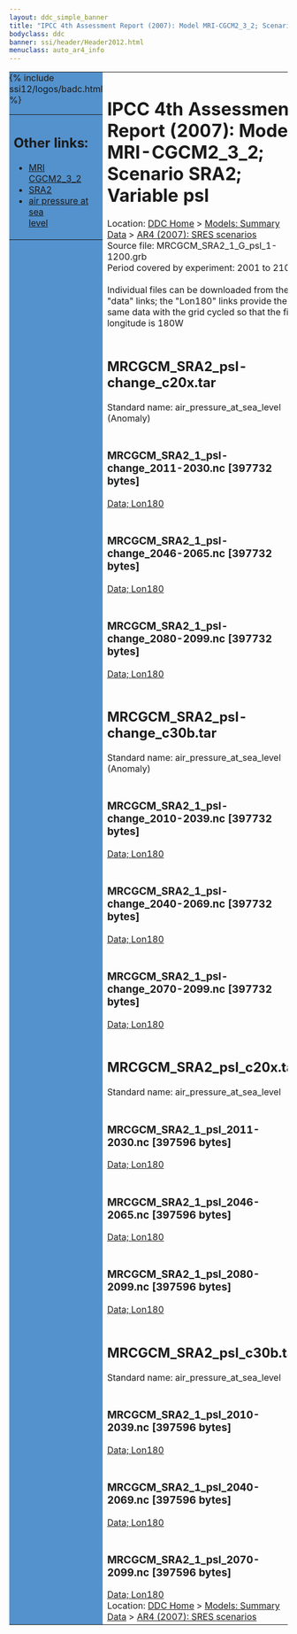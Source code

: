 ```yaml
---
layout: ddc_simple_banner
title: "IPCC 4th Assessment Report (2007): Model MRI-CGCM2_3_2; Scenario SRA2; Variable psl"
bodyclass: ddc
banner: ssi/header/Header2012.html
menuclass: auto_ar4_info
---
```



<table width="100%" border="0" cellspacing="0" cellpadding="0" style="border-collapse: collapse;">
<tr style="margin:0;padding:0;border:0;">
<td style="margin:0;padding:0;border:0;height:1pt;width:150pt;background:#5492CD;" valign="top" >

<div id="lh-col2" class="auto_ar4_info">
<table class="menumain" bgcolor="#5492CD" cellspacing="0" width="100%" border="0">
<tr><td>
<h2> Other links:</h2>
<ul>
<li><a href="/auto/ar4/model-MRI-CGCM2_3_2.html">MRI<br/>CGCM2_3_2</a></li>
<li><a href="/auto/ar4/scenario-SRA2.html">SRA2</a></li>
<li><a href="/auto/ar4/var-air_pressure_at_sea_level.html">air pressure at sea<br/> level</a></li>
</ul>
</td></tr>
{% include ssi12/logos/badc.html %}
</table>
</div>
</td>
<td><h1>IPCC 4th Assessment Report (2007): Model MRI-CGCM2_3_2; Scenario SRA2; Variable psl</h1>

<!-- Breadcrumb1 -->
<div id="breadcrumb1" align="left">
Location: <a href="/index.html">DDC Home</a> > <a href="/sim/gcm_clim/">Models: Summary Data</a>
> <a href="/sim/gcm_clim/SRES_AR4/index.html">AR4 (2007): SRES scenarios</a>
</div>
<!-- End of Breadcrumb1 -->Source file: MRCGCM_SRA2_1_G_psl_1-1200.grb
<br/>
Period covered by experiment: 2001 to 2100<br/>
<br/>Individual files can be downloaded from the "data" links; the "Lon180" links provide the same data
         with the grid cycled so that the first longitude is 180W<br/>
<br/><h2>MRCGCM_SRA2_psl-change_c20x.tar</h2>
Standard name: air_pressure_at_sea_level (Anomaly)<br>
<br/><h3>MRCGCM_SRA2_1_psl-change_2011-2030.nc [397732 bytes]</h3>
<a href="http://apps.ipcc-data.org/cgi-bin/downl/ar4_nc/psl/MRCGCM_SRA2_1_psl-change_2011-2030.nc">Data; </a><a href="http://apps.ipcc-data.org/cgi-bin/downl/ar4_nc/psl/MRCGCM_SRA2_1_psl-change_2011-2030.cyto180.nc"> Lon180</a><br/>
<br/><h3>MRCGCM_SRA2_1_psl-change_2046-2065.nc [397732 bytes]</h3>
<a href="http://apps.ipcc-data.org/cgi-bin/downl/ar4_nc/psl/MRCGCM_SRA2_1_psl-change_2046-2065.nc">Data; </a><a href="http://apps.ipcc-data.org/cgi-bin/downl/ar4_nc/psl/MRCGCM_SRA2_1_psl-change_2046-2065.cyto180.nc"> Lon180</a><br/>
<br/><h3>MRCGCM_SRA2_1_psl-change_2080-2099.nc [397732 bytes]</h3>
<a href="http://apps.ipcc-data.org/cgi-bin/downl/ar4_nc/psl/MRCGCM_SRA2_1_psl-change_2080-2099.nc">Data; </a><a href="http://apps.ipcc-data.org/cgi-bin/downl/ar4_nc/psl/MRCGCM_SRA2_1_psl-change_2080-2099.cyto180.nc"> Lon180</a><br/>
<br/><h2>MRCGCM_SRA2_psl-change_c30b.tar</h2>
Standard name: air_pressure_at_sea_level (Anomaly)<br>
<br/><h3>MRCGCM_SRA2_1_psl-change_2010-2039.nc [397732 bytes]</h3>
<a href="http://apps.ipcc-data.org/cgi-bin/downl/ar4_nc/psl/MRCGCM_SRA2_1_psl-change_2010-2039.nc">Data; </a><a href="http://apps.ipcc-data.org/cgi-bin/downl/ar4_nc/psl/MRCGCM_SRA2_1_psl-change_2010-2039.cyto180.nc"> Lon180</a><br/>
<br/><h3>MRCGCM_SRA2_1_psl-change_2040-2069.nc [397732 bytes]</h3>
<a href="http://apps.ipcc-data.org/cgi-bin/downl/ar4_nc/psl/MRCGCM_SRA2_1_psl-change_2040-2069.nc">Data; </a><a href="http://apps.ipcc-data.org/cgi-bin/downl/ar4_nc/psl/MRCGCM_SRA2_1_psl-change_2040-2069.cyto180.nc"> Lon180</a><br/>
<br/><h3>MRCGCM_SRA2_1_psl-change_2070-2099.nc [397732 bytes]</h3>
<a href="http://apps.ipcc-data.org/cgi-bin/downl/ar4_nc/psl/MRCGCM_SRA2_1_psl-change_2070-2099.nc">Data; </a><a href="http://apps.ipcc-data.org/cgi-bin/downl/ar4_nc/psl/MRCGCM_SRA2_1_psl-change_2070-2099.cyto180.nc"> Lon180</a><br/>
<br/><h2>MRCGCM_SRA2_psl_c20x.tar</h2>
Standard name: air_pressure_at_sea_level<br>
<br/><h3>MRCGCM_SRA2_1_psl_2011-2030.nc [397596 bytes]</h3>
<a href="http://apps.ipcc-data.org/cgi-bin/downl/ar4_nc/psl/MRCGCM_SRA2_1_psl_2011-2030.nc">Data; </a><a href="http://apps.ipcc-data.org/cgi-bin/downl/ar4_nc/psl/MRCGCM_SRA2_1_psl_2011-2030.cyto180.nc"> Lon180</a><br/>
<br/><h3>MRCGCM_SRA2_1_psl_2046-2065.nc [397596 bytes]</h3>
<a href="http://apps.ipcc-data.org/cgi-bin/downl/ar4_nc/psl/MRCGCM_SRA2_1_psl_2046-2065.nc">Data; </a><a href="http://apps.ipcc-data.org/cgi-bin/downl/ar4_nc/psl/MRCGCM_SRA2_1_psl_2046-2065.cyto180.nc"> Lon180</a><br/>
<br/><h3>MRCGCM_SRA2_1_psl_2080-2099.nc [397596 bytes]</h3>
<a href="http://apps.ipcc-data.org/cgi-bin/downl/ar4_nc/psl/MRCGCM_SRA2_1_psl_2080-2099.nc">Data; </a><a href="http://apps.ipcc-data.org/cgi-bin/downl/ar4_nc/psl/MRCGCM_SRA2_1_psl_2080-2099.cyto180.nc"> Lon180</a><br/>
<br/><h2>MRCGCM_SRA2_psl_c30b.tar</h2>
Standard name: air_pressure_at_sea_level<br>
<br/><h3>MRCGCM_SRA2_1_psl_2010-2039.nc [397596 bytes]</h3>
<a href="http://apps.ipcc-data.org/cgi-bin/downl/ar4_nc/psl/MRCGCM_SRA2_1_psl_2010-2039.nc">Data; </a><a href="http://apps.ipcc-data.org/cgi-bin/downl/ar4_nc/psl/MRCGCM_SRA2_1_psl_2010-2039.cyto180.nc"> Lon180</a><br/>
<br/><h3>MRCGCM_SRA2_1_psl_2040-2069.nc [397596 bytes]</h3>
<a href="http://apps.ipcc-data.org/cgi-bin/downl/ar4_nc/psl/MRCGCM_SRA2_1_psl_2040-2069.nc">Data; </a><a href="http://apps.ipcc-data.org/cgi-bin/downl/ar4_nc/psl/MRCGCM_SRA2_1_psl_2040-2069.cyto180.nc"> Lon180</a><br/>
<br/><h3>MRCGCM_SRA2_1_psl_2070-2099.nc [397596 bytes]</h3>
<a href="http://apps.ipcc-data.org/cgi-bin/downl/ar4_nc/psl/MRCGCM_SRA2_1_psl_2070-2099.nc">Data; </a><a href="http://apps.ipcc-data.org/cgi-bin/downl/ar4_nc/psl/MRCGCM_SRA2_1_psl_2070-2099.cyto180.nc"> Lon180</a><br/>
<!-- Breadcrumb2 -->
<div id="breadcrumb2" align="left">
Location: <a href="/index.html">DDC Home</a> > <a href="/sim/gcm_clim/">Models: Summary Data</a>
> <a href="/sim/gcm_clim/SRES_AR4/index.html">AR4 (2007): SRES scenarios</a>
</div>
<!-- End of Breadcrumb2 --></td></tr></table>
